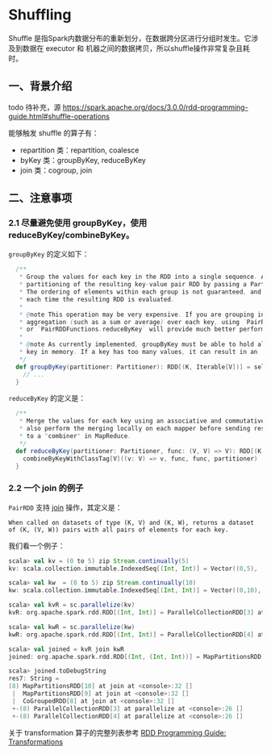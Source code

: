 # Shuffling

Shuffle 是指Spark内数据分布的重新划分，在数据跨分区进行分组时发生。它涉及到数据在 executor 和 机器之间的数据拷贝，所以shuffle操作非常复杂且耗时。

## 一、背景介绍

todo 待补充，源 https://spark.apache.org/docs/3.0.0/rdd-programming-guide.html#shuffle-operations


能够触发 shuffle 的算子有：

* repartition 类：repartition, coalesce
* byKey 类：groupByKey, reduceByKey
* join 类：cogroup, join

## 二、注意事项

### 2.1 尽量避免使用 groupByKey，使用 reduceByKey/combineByKey。

`groupByKey` 的定义如下：

```scala
  /**
   * Group the values for each key in the RDD into a single sequence. Allows controlling the
   * partitioning of the resulting key-value pair RDD by passing a Partitioner.
   * The ordering of elements within each group is not guaranteed, and may even differ
   * each time the resulting RDD is evaluated.
   *
   * @note This operation may be very expensive. If you are grouping in order to perform an
   * aggregation (such as a sum or average) over each key, using `PairRDDFunctions.aggregateByKey`
   * or `PairRDDFunctions.reduceByKey` will provide much better performance.
   *
   * @note As currently implemented, groupByKey must be able to hold all the key-value pairs for any
   * key in memory. If a key has too many values, it can result in an `OutOfMemoryError`.
   */
  def groupByKey(partitioner: Partitioner): RDD[(K, Iterable[V])] = self.withScope {
    // ...
  }
```

`reduceByKey` 的定义是：

```scala
  /**
   * Merge the values for each key using an associative and commutative reduce function. This will
   * also perform the merging locally on each mapper before sending results to a reducer, similarly
   * to a "combiner" in MapReduce.
   */
  def reduceByKey(partitioner: Partitioner, func: (V, V) => V): RDD[(K, V)] = self.withScope {
    combineByKeyWithClassTag[V]((v: V) => v, func, func, partitioner)
  }
```

### 2.2 一个 join 的例子

`PairRDD` 支持 [join](http://people.apache.org/~pwendell/spark-nightly/spark-master-docs/latest/programming-guide.html#JoinLink) 操作，其定义是：

```
When called on datasets of type (K, V) and (K, W), returns a dataset of (K, (V, W)) pairs with all pairs of elements for each key.
```

我们看一个例子：

```scala
scala> val kv = (0 to 5) zip Stream.continually(5)
kv: scala.collection.immutable.IndexedSeq[(Int, Int)] = Vector((0,5), (1,5), (2,5), (3,5), (4,5), (5,5))

scala> val kw  = (0 to 5) zip Stream.continually(10)
kw: scala.collection.immutable.IndexedSeq[(Int, Int)] = Vector((0,10), (1,10), (2,10), (3,10), (4,10), (5,10))

scala> val kvR = sc.parallelize(kv)
kvR: org.apache.spark.rdd.RDD[(Int, Int)] = ParallelCollectionRDD[3] at parallelize at <console>:26

scala> val kwR = sc.parallelize(kw)
kwR: org.apache.spark.rdd.RDD[(Int, Int)] = ParallelCollectionRDD[4] at parallelize at <console>:26

scala> val joined = kvR join kwR
joined: org.apache.spark.rdd.RDD[(Int, (Int, Int))] = MapPartitionsRDD[10] at join at <console>:32

scala> joined.toDebugString
res7: String =
(8) MapPartitionsRDD[10] at join at <console>:32 []
 |  MapPartitionsRDD[9] at join at <console>:32 []
 |  CoGroupedRDD[8] at join at <console>:32 []
 +-(8) ParallelCollectionRDD[3] at parallelize at <console>:26 []
 +-(8) ParallelCollectionRDD[4] at parallelize at <console>:26 []
```


关于 transformation 算子的完整列表参考 [RDD Programming Guide: Transformations](http://people.apache.org/~pwendell/spark-nightly/spark-master-docs/latest/rdd-programming-guide.html#transformations)
